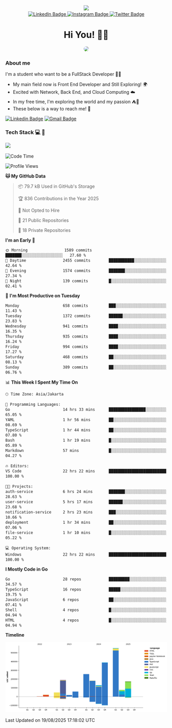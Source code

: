 <div>
  <div id="header" align="center">
      <img src="https://media.giphy.com/media/nFLW7PNGgN3lI68rdv/giphy.gif" width="100"/>
      <div id="badges" style="margin-bottom:20px">
        <a href="https://www.linkedin.com/in/daffaputranarendra/">
          <img src="https://img.shields.io/badge/LinkedIn-blue?style=for-the-badge&logo=linkedin&logoColor=white" alt="LinkedIn Badge"/>
        </a>
        <a href="https://www.instagram.com/daffadon_/">
          <img src="https://img.shields.io/badge/Instagram-E4405F?style=for-the-badge&logo=instagram&logoColor=white" alt="Instagram Badge"/>
        </a>
        <a href="https://twitter.com/daffadon_">
          <img src="https://img.shields.io/badge/Twitter-blue?style=for-the-badge&logo=twitter&logoColor=white" alt="Twitter Badge"/>
        </a>
      </div>
    <h1>Hi You! 🙌🙌</h1>
    <img src="https://media.giphy.com/media/rJsMvyk7AHHiW9qKLM/giphy.gif" height=200 style="border-radius:10px" />
  </div>
</div>

### About me

I'm a student who want to be a FullStack Developer 🧑‍💻

- My main field now is Front End Developer and Still Exploring! 🌍
- Excited with Network, Back End, and Cloud Computing ☁️
- In my free time, I'm exploring the world and my passion ⛺🍵
- These below is a way to reach me! 🏃

[![Linkedin Badge](https://skillicons.dev/icons?i=linkedin)](https://www.linkedin.com/in/daffaputranarendra/)
[![Gmail Badge](https://skillicons.dev/icons?i=gmail)](https://mail.google.com/mail/?view=cm&fs=1&to=daffaputranarendra9@gmail.com)

### Tech Stack 💻 📘

<img src="https://skillicons.dev/icons?i=java,html,css,javascript,typescript,golang,react,next,express,vite,tailwind,mui,prisma,mongodb,mysql,firebase,jest,git,jenkins,docker,kubernetes,github,postman,prometheus,grafana,gcp,vscode,arch,&perline=9"/>

<!--START_SECTION:waka-->
![Code Time](http://img.shields.io/badge/Code%20Time-269%20hrs%2039%20mins-blue)

![Profile Views](http://img.shields.io/badge/Profile%20Views-0-blue)

**🐱 My GitHub Data** 

> 📦 79.7 kB Used in GitHub's Storage 
 > 
> 🏆 836 Contributions in the Year 2025
 > 
> 🚫 Not Opted to Hire
 > 
> 📜 21 Public Repositories 
 > 
> 🔑 18 Private Repositories 
 > 
**I'm an Early 🐤** 

```text
🌞 Morning                1589 commits        ███████░░░░░░░░░░░░░░░░░░   27.60 % 
🌆 Daytime                2455 commits        ███████████░░░░░░░░░░░░░░   42.64 % 
🌃 Evening                1574 commits        ███████░░░░░░░░░░░░░░░░░░   27.34 % 
🌙 Night                  139 commits         █░░░░░░░░░░░░░░░░░░░░░░░░   02.41 % 
```
📅 **I'm Most Productive on Tuesday** 

```text
Monday                   658 commits         ███░░░░░░░░░░░░░░░░░░░░░░   11.43 % 
Tuesday                  1372 commits        ██████░░░░░░░░░░░░░░░░░░░   23.83 % 
Wednesday                941 commits         ████░░░░░░░░░░░░░░░░░░░░░   16.35 % 
Thursday                 935 commits         ████░░░░░░░░░░░░░░░░░░░░░   16.24 % 
Friday                   994 commits         ████░░░░░░░░░░░░░░░░░░░░░   17.27 % 
Saturday                 468 commits         ██░░░░░░░░░░░░░░░░░░░░░░░   08.13 % 
Sunday                   389 commits         ██░░░░░░░░░░░░░░░░░░░░░░░   06.76 % 
```


📊 **This Week I Spent My Time On** 

```text
🕑︎ Time Zone: Asia/Jakarta

💬 Programming Languages: 
Go                       14 hrs 33 mins      ████████████████░░░░░░░░░   65.05 % 
YAML                     1 hr 56 mins        ██░░░░░░░░░░░░░░░░░░░░░░░   08.69 % 
TypeScript               1 hr 44 mins        ██░░░░░░░░░░░░░░░░░░░░░░░   07.80 % 
Bash                     1 hr 19 mins        █░░░░░░░░░░░░░░░░░░░░░░░░   05.89 % 
Markdown                 57 mins             █░░░░░░░░░░░░░░░░░░░░░░░░   04.27 % 

🔥 Editors: 
VS Code                  22 hrs 22 mins      █████████████████████████   100.00 % 

🐱‍💻 Projects: 
auth-service             6 hrs 24 mins       ███████░░░░░░░░░░░░░░░░░░   28.63 % 
user-service             5 hrs 17 mins       ██████░░░░░░░░░░░░░░░░░░░   23.68 % 
notification-service     2 hrs 23 mins       ███░░░░░░░░░░░░░░░░░░░░░░   10.66 % 
deployment               1 hr 34 mins        ██░░░░░░░░░░░░░░░░░░░░░░░   07.06 % 
file-service             1 hr 10 mins        █░░░░░░░░░░░░░░░░░░░░░░░░   05.22 % 

💻 Operating System: 
Windows                  22 hrs 22 mins      █████████████████████████   100.00 % 
```

**I Mostly Code in Go** 

```text
Go                       28 repos            █████████░░░░░░░░░░░░░░░░   34.57 % 
TypeScript               16 repos            █████░░░░░░░░░░░░░░░░░░░░   19.75 % 
JavaScript               6 repos             ██░░░░░░░░░░░░░░░░░░░░░░░   07.41 % 
Shell                    4 repos             █░░░░░░░░░░░░░░░░░░░░░░░░   04.94 % 
HTML                     4 repos             █░░░░░░░░░░░░░░░░░░░░░░░░   04.94 % 
```



**Timeline**

![Lines of Code chart](https://raw.githubusercontent.com/Daffadon/Daffadon/main/assets/bar_graph.png)


 Last Updated on 19/08/2025 17:18:02 UTC
<!--END_SECTION:waka-->
